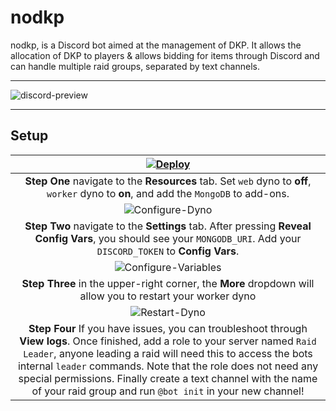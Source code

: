 # nodkp

nodkp, is a Discord bot aimed at the management of DKP. It allows the allocation of DKP to players & allows bidding for items through Discord and can handle multiple raid groups, separated by text channels.

---

![discord-preview](https://raw.githubusercontent.com/softban/nodkp/update-readme/setup/discord-preview.png)

---

## Setup
[![Deploy](https://www.herokucdn.com/deploy/button.svg)](https://heroku.com/deploy) |
:---------:|
**Step One** navigate to the **Resources** tab. Set `web` dyno to **off**, `worker` dyno to **on**, and add the `MongoDB` to add-ons. |
![Configure-Dyno](https://raw.githubusercontent.com/softban/nodkp/master/setup/configure-dyno.png) |
**Step Two** navigate to the **Settings** tab. After pressing **Reveal Config Vars**, you should see your `MONGODB_URI`. Add your `DISCORD_TOKEN` to **Config Vars**. |
![Configure-Variables](https://raw.githubusercontent.com/softban/nodkp/master/setup/configure-variables.png) |
**Step Three** in the upper-right corner, the **More** dropdown will allow you to restart your worker dyno |
![Restart-Dyno](https://raw.githubusercontent.com/softban/nodkp/master/setup/restart-dyno.png) |
**Step Four** If you have issues, you can troubleshoot through **View logs**. Once finished, add a role to your server named `Raid Leader`, anyone leading a raid will need this to access the bots internal `leader` commands. Note that the role does not need any special permissions. Finally create a text channel with the name of your raid group and run `@bot init` in your new channel! |
